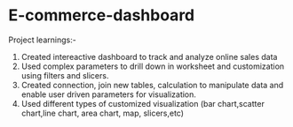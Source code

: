 # E-commerce-dashboard

 Project learnings:-
1. Created intereactive dashboard to track and analyze online sales data
2. Used complex parameters to drill down in worksheet and customization using filters and slicers.
3. Created connection, join new tables, calculation to manipulate data and enable user driven parameters for visualization.
4. Used different types of customized visualization (bar chart,scatter chart,line chart, area chart, map, slicers,etc)  
